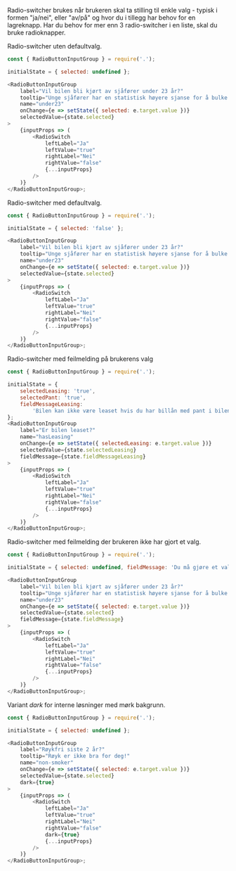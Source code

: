 Radio-switcher brukes når brukeren skal ta stilling til enkle valg - typisk i formen "ja/nei", eller "av/på" og hvor du i tillegg har behov for en lagreknapp. Har du behov for mer enn 3 radio-switcher i en liste, skal du bruke radioknapper.

Radio-switcher uten defaultvalg.

```js
const { RadioButtonInputGroup } = require('.');

initialState = { selected: undefined };

<RadioButtonInputGroup
    label="Vil bilen bli kjørt av sjåfører under 23 år?"
    tooltip="Unge sjåfører har en statistisk høyere sjanse for å bulke bilen."
    name="under23"
    onChange={e => setState({ selected: e.target.value })}
    selectedValue={state.selected}
>
    {inputProps => (
        <RadioSwitch
            leftLabel="Ja"
            leftValue="true"
            rightLabel="Nei"
            rightValue="false"
            {...inputProps}
        />
    )}
</RadioButtonInputGroup>;
```

Radio-switcher med defaultvalg.

```js
const { RadioButtonInputGroup } = require('.');

initialState = { selected: 'false' };

<RadioButtonInputGroup
    label="Vil bilen bli kjørt av sjåfører under 23 år?"
    tooltip="Unge sjåfører har en statistisk høyere sjanse for å bulke bilen."
    name="under23"
    onChange={e => setState({ selected: e.target.value })}
    selectedValue={state.selected}
>
    {inputProps => (
        <RadioSwitch
            leftLabel="Ja"
            leftValue="true"
            rightLabel="Nei"
            rightValue="false"
            {...inputProps}
        />
    )}
</RadioButtonInputGroup>;
```

Radio-switcher med feilmelding på brukerens valg

```js
const { RadioButtonInputGroup } = require('.');

initialState = {
    selectedLeasing: 'true',
    selectedPant: 'true',
    fieldMessageLeasing:
        'Bilen kan ikke være leaset hvis du har billån med pant i bilen.',
};
<RadioButtonInputGroup
    label="Er bilen leaset?"
    name="hasLeasing"
    onChange={e => setState({ selectedLeasing: e.target.value })}
    selectedValue={state.selectedLeasing}
    fieldMessage={state.fieldMessageLeasing}
>
    {inputProps => (
        <RadioSwitch
            leftLabel="Ja"
            leftValue="true"
            rightLabel="Nei"
            rightValue="false"
            {...inputProps}
        />
    )}
</RadioButtonInputGroup>;
```

Radio-switcher med feilmelding der brukeren ikke har gjort et valg.

```js
const { RadioButtonInputGroup } = require('.');

initialState = { selected: undefined, fieldMessage: 'Du må gjøre et valg' };

<RadioButtonInputGroup
    label="Vil bilen bli kjørt av sjåfører under 23 år?"
    tooltip="Unge sjåfører har en statistisk høyere sjanse for å bulke bilen."
    name="under23"
    onChange={e => setState({ selected: e.target.value })}
    selectedValue={state.selected}
    fieldMessage={state.fieldMessage}
>
    {inputProps => (
        <RadioSwitch
            leftLabel="Ja"
            leftValue="true"
            rightLabel="Nei"
            rightValue="false"
            {...inputProps}
        />
    )}
</RadioButtonInputGroup>;
```

Variant _dark_ for interne løsninger med mørk bakgrunn.

```js { "props": { "className": "sb1ds-example-dark" } }
const { RadioButtonInputGroup } = require('.');

initialState = { selected: undefined };

<RadioButtonInputGroup
    label="Røykfri siste 2 år?"
    tooltip="Røyk er ikke bra for deg!"
    name="non-smoker"
    onChange={e => setState({ selected: e.target.value })}
    selectedValue={state.selected}
    dark={true}
>
    {inputProps => (
        <RadioSwitch
            leftLabel="Ja"
            leftValue="true"
            rightLabel="Nei"
            rightValue="false"
            dark={true}
            {...inputProps}
        />
    )}
</RadioButtonInputGroup>;
```
